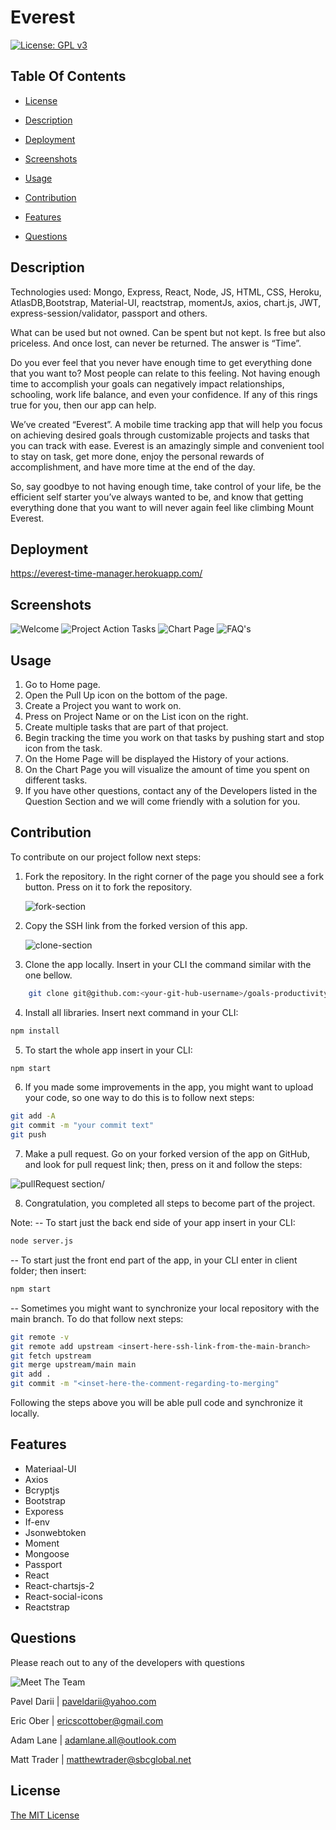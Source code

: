 # Everest

[![License: GPL v3](https://img.shields.io/badge/License-MIT-yellow.svg)](https://opensource.org/licenses/MIT)

## Table Of Contents

- [License](#license)

- [Description](#description)

- [Deployment](#deployment)

- [Screenshots](#screenshots)

- [Usage](#usage)

- [Contribution](#Contribution)

- [Features](#features)

- [Questions](#questions)

## Description

Technologies used: Mongo, Express, React, Node, JS, HTML, CSS, Heroku, AtlasDB,Bootstrap, Material-UI, reactstrap, momentJs, axios, chart.js, JWT, express-session/validator, passport and others.

What can be used but not owned. Can be spent but not kept. Is free but also priceless. And once lost, can never be returned. The answer is “Time”.

Do you ever feel that you never have enough time to get everything done that you want to? Most people can relate to this feeling. Not having enough time to accomplish your goals can negatively impact relationships, schooling, work life balance, and even your confidence. If any of this rings true for you, then our app can help.

We’ve created “Everest”. A mobile time tracking app that will help you focus on achieving desired goals through customizable projects and tasks that you can track with ease. Everest is an amazingly simple and convenient tool to stay on task, get more done, enjoy the personal rewards of accomplishment, and have more time at the end of the day.

So, say goodbye to not having enough time, take control of your life, be the efficient self starter you’ve always wanted to be, and know that getting everything done that you want to will never again feel like climbing Mount Everest.

## Deployment

https://everest-time-manager.herokuapp.com/

## Screenshots

![Welcome](screenshots/welcome.gif "Welcome")
![Project Action Tasks](screenshots/projectactiontasks.gif "Project Action Tasks")
![Chart Page](screenshots/chartpage.jpg "Chart Page")
![FAQ's](screenshots/faqs.jpg "FAQ's")

## Usage

1. Go to Home page.
2. Open the Pull Up icon on the bottom of the page.
3. Create a Project you want to work on.
4. Press on Project Name or on the List icon on the right.
5. Create multiple tasks that are part of that project.
6. Begin tracking the time you work on that tasks by pushing start and stop icon from the task.
7. On the Home Page will be displayed the History of your actions.
8. On the Chart Page you will visualize the amount of time you spent on different tasks.
9. If you have other questions, contact any of the Developers listed in the Question Section and we will come friendly with a solution for you.

## Contribution

To contribute on our project follow next steps:

1. Fork the repository.
   In the right corner of the page you should see a fork button. Press on it to fork the repository.

   ![fork-section](screenshots/fork-section.png)

2. Copy the SSH link from the forked version of this app.

   ![clone-section](screenshots/clone-section.png)

3. Clone the app locally. Insert in your CLI the command similar with the one bellow.

```bash
    git clone git@github.com:<your-git-hub-username>/goals-productivity-tracker.git
```

4. Install all libraries. Insert next command in your CLI:

```bash
npm install
```

5. To start the whole app insert in your CLI:

```bash
npm start
```

6. If you made some improvements in the app, you might want to upload your code, so one way to do this is to follow next steps:

```bash
git add -A
git commit -m "your commit text"
git push
```

7. Make a pull request. Go on your forked version of the app on GitHub, and look for pull request link; then, press on it and follow the steps:

![pullRequest section](screenshots/pullRequest-section.png)/

8. Congratulation, you completed all steps to become part of the project.

Note:
-- To start just the back end side of your app insert in your CLI:

```bash
node server.js
```

-- To start just the front end part of the app, in your CLI enter in client folder; then insert:

```bash
npm start
```

-- Sometimes you might want to synchronize your local repository with the main branch. To do that follow next steps:

```bash
git remote -v
git remote add upstream <insert-here-ssh-link-from-the-main-branch>
git fetch upstream
git merge upstream/main main
git add .
git commit -m "<inset-here-the-comment-regarding-to-merging"
```

Following the steps above you will be able pull code and synchronize it locally.

## Features

- Materiaal-UI
- Axios
- Bcryptjs
- Bootstrap
- Exporess
- If-env
- Jsonwebtoken
- Moment
- Mongoose
- Passport
- React
- React-chartsjs-2
- React-social-icons
- Reactstrap

## Questions

Please reach out to any of the developers with questions

![Meet The Team](screenshots/meettheteam.jpg "Meet The Team")

Pavel Darii | <paveldarii@yahoo.com>

Eric Ober | <ericscottober@gmail.com>

Adam Lane | <adamlane.all@outlook.com>

Matt Trader | <matthewtrader@sbcglobal.net>

## License

[The MIT License](https://opensource.org/licenses/MIT/)
